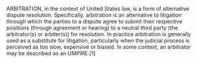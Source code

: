 ARBITRATION, in the context of United States law, is a form of alternative dispute resolution. Specifically, arbitration is an alternative to litigation through which the parties to a dispute agree to submit their respective positions (through agreement or hearing) to a neutral third party (the arbitrator(s) or arbiter(s)) for resolution. In practice arbitration is generally used as a substitute for litigation, particularly when the judicial process is perceived as too slow, expensive or biased. In some context, an arbitrator may be described as an UMPIRE.[1]
